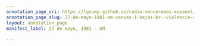 ```yaml
---
annotation_page_uri: https://lgsump.github.io/radio-venceremos-espanol/annotations/27-de-mayo-1981-am-canvas-1-bajas-br--violencia-contra-ni-os.json
annotation_page_slug: 27-de-mayo-1981-am-canvas-1-bajas-br--violencia-contra-ni-os
layout: annotation_page
manifest_label: 27 de mayo, 1981 - AM

---
```

